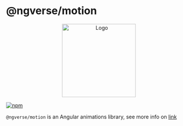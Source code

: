 # @ngverse/motion

<p align="center">
   <img src="https://github.com/ngverse/motion/blob/main/apps/docs/public/logo.png?raw=true" alt="Logo" width="200px" />
</p>

[![npm](https://img.shields.io/npm/v/@ngverse/motion?label=npm&logo=npm)](https://www.npmjs.com/package/@ngverse/motion)

`@ngverse/motion` is an Angular animations library, see more info on [link](https://motion-eosin.vercel.app)
